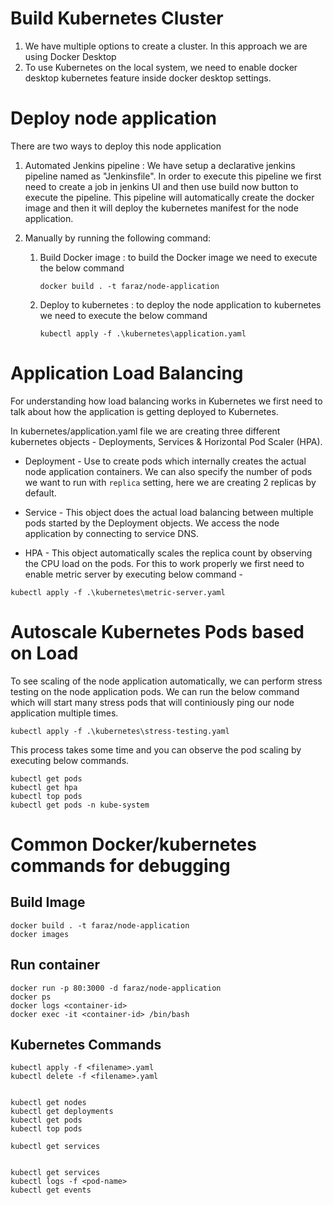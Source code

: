# Build Kubernetes Cluster

1. We have multiple options to create a cluster. In this approach we are using Docker Desktop
2. To use Kubernetes on the local system, we need to enable docker desktop kubernetes feature inside docker desktop settings.

# Deploy node application

There are two ways to deploy this node application

1. Automated Jenkins pipeline :
   We have setup a declarative jenkins pipeline named as "Jenkinsfile". In order to execute this pipeline we first need to create a job in jenkins UI and then use build now button to execute the pipeline. This pipeline will automatically create the docker image and then it will deploy the kubernetes manifest for the node application.

2. Manually by running the following command:

   1. Build Docker image : to build the Docker image we need to execute the below command
      ```
      docker build . -t faraz/node-application
      ```
   2. Deploy to kubernetes : to deploy the node application to kubernetes we need to execute the below command

      ```
      kubectl apply -f .\kubernetes\application.yaml
      ```

# Application Load Balancing

For understanding how load balancing works in Kubernetes we first need to talk about how the application is getting deployed to Kubernetes.

In kubernetes/application.yaml file we are creating three different kubernetes objects - Deployments, Services & Horizontal Pod Scaler (HPA).

- Deployment - Use to create pods which internally creates the actual node application containers. We can also specify the number of pods we want to run with `replica` setting, here we are creating 2 replicas by default.

- Service - This object does the actual load balancing between multiple pods started by the Deployment objects. We access the node application by connecting to service DNS.

- HPA - This object automatically scales the replica count by observing the CPU load on the pods. For this to work properly we first need to enable metric server by executing below command -

```
kubectl apply -f .\kubernetes\metric-server.yaml
```

# Autoscale Kubernetes Pods based on Load

To see scaling of the node application automatically, we can perform stress testing on the node application pods. We can run the below command which will start many stress pods that will continiously ping our node application multiple times.

```
kubectl apply -f .\kubernetes\stress-testing.yaml
```

This process takes some time and you can observe the pod scaling by executing below commands.

```
kubectl get pods
kubectl get hpa
kubectl top pods
kubectl get pods -n kube-system
```

# Common Docker/kubernetes commands for debugging

## Build Image

```
docker build . -t faraz/node-application
docker images
```

## Run container

```
docker run -p 80:3000 -d faraz/node-application
docker ps
docker logs <container-id>
docker exec -it <container-id> /bin/bash
```

## Kubernetes Commands

```
kubectl apply -f <filename>.yaml
kubectl delete -f <filename>.yaml


kubectl get nodes
kubectl get deployments
kubectl get pods
kubectl top pods

kubectl get services


kubectl get services
kubectl logs -f <pod-name>
kubectl get events
```
